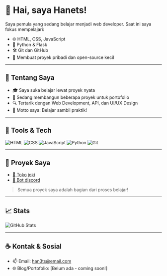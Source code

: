# 👋 Hai, saya Hanets!

Saya pemula yang sedang belajar menjadi web developer. Saat ini saya fokus mempelajari:

- 🌐 HTML, CSS, JavaScript
- 🐍 Python & Flask
- 🛠️ Git dan GitHub
- 🎯 Membuat proyek pribadi dan open-source kecil

---

## 🌱 Tentang Saya

- 🎓 Saya suka belajar lewat proyek nyata
- 📘 Sedang membangun beberapa proyek untuk portofolio
- 🔍 Tertarik dengan Web Development, API, dan UI/UX Design
- 🧠 Motto saya: Belajar sambil praktik!

---

## 🔧 Tools & Tech

![HTML](https://img.shields.io/badge/-HTML5-E34F26?logo=html5&logoColor=white)
![CSS](https://img.shields.io/badge/-CSS3-1572B6?logo=css3&logoColor=white)
![JavaScript](https://img.shields.io/badge/-JavaScript-F7DF1E?logo=javascript&logoColor=black)
![Python](https://img.shields.io/badge/-Python-3776AB?logo=python&logoColor=white)
![Git](https://img.shields.io/badge/-Git-F05032?logo=git&logoColor=white)

---

## 📌 Proyek Saya

- [🛒 Toko joki](https://github.com/Maizu28/hanetstore)
- [🤖 Bot discord](https://discord.gg/TsCtcxX5)

> Semua proyek saya adalah bagian dari proses belajar!

---

## 📈 Stats

![GitHub Stats](https://github-readme-stats.vercel.app/api?username=hanets&show_icons=true&theme=tokyonight)

---

## ☕ Kontak & Sosial

- 📫 Email: han3ts@email.com
- 🌐 Blog/Portofolio: [Belum ada - coming soon!]

